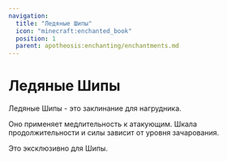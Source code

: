 ```yaml
---
navigation:
  title: "Ледяные Шипы"
  icon: "minecraft:enchanted_book"
  position: 1
  parent: apotheosis:enchanting/enchantments.md
---
```


# Ледяные Шипы

<Color id="blue">Ледяные Шипы</Color> - это заклинание для нагрудника.

Оно применяет медлительность к атакующим. Шкала продолжительности и силы зависит от уровня зачарования.

Это эксклюзивно для <Color id="blue">Шипы</Color>.

